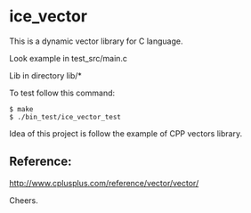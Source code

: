 # ice_vector
This is a dynamic vector library for C language.

Look example in test_src/main.c

Lib in directory lib/*

To test follow this command:
```
$ make
$ ./bin_test/ice_vector_test

```


Idea  of this project is follow the example of CPP vectors library.

Reference:
----
http://www.cplusplus.com/reference/vector/vector/

Cheers.
